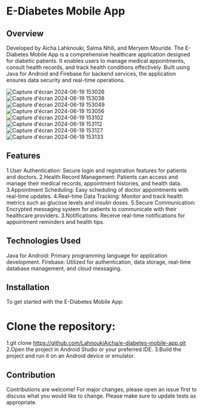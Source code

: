 # E-Diabetes Mobile App

## Overview
Developed by Aicha Lahknouki, Salma Nhili, and Meryem Mouride. The E-Diabetes Mobile App is a comprehensive healthcare application designed for diabetic patients. It enables users to manage medical appointments, consult health records, and track health conditions effectively. Built using Java for Android and Firebase for backend services, the application ensures data security and real-time operations.



![Capture d'écran 2024-06-19 153026](https://github.com/LahnoukiAicha/E-Diabetes-Mobile-App/assets/129806734/10d7de94-5902-4f27-970e-fda8dc17a851)
![Capture d'écran 2024-06-19 153038](https://github.com/LahnoukiAicha/E-Diabetes-Mobile-App/assets/129806734/b1d5b7d3-3c81-4303-b014-a1a758b7a14e)
![Capture d'écran 2024-06-19 153049](https://github.com/LahnoukiAicha/E-Diabetes-Mobile-App/assets/129806734/aec5a59c-0ead-4e60-a54b-bd3bc02d9e41)
![Capture d'écran 2024-06-19 153056](https://github.com/LahnoukiAicha/E-Diabetes-Mobile-App/assets/129806734/f553e6a9-f257-41ec-a877-ec00364509fc)
![Capture d'écran 2024-06-19 153102](https://github.com/LahnoukiAicha/E-Diabetes-Mobile-App/assets/129806734/b1b387f9-cbc2-42cb-bae9-af51e11cd568)
![Capture d'écran 2024-06-19 153112](https://github.com/LahnoukiAicha/E-Diabetes-Mobile-App/assets/129806734/edc897fb-e64a-4d4a-b43d-7b04b4f93add)
![Capture d'écran 2024-06-19 153127](https://github.com/LahnoukiAicha/E-Diabetes-Mobile-App/assets/129806734/2bb8fa1b-2c87-4119-ab37-cd1b6f70634b)
![Capture d'écran 2024-06-19 153133](https://github.com/LahnoukiAicha/E-Diabetes-Mobile-App/assets/129806734/cc853ad2-971b-4bb6-bd44-04fa01778be8)

## Features

1.User Authentication: Secure login and registration features for patients and doctors.
2.Health Record Management: Patients can access and manage their medical records, appointment histories, and health data.
3.Appointment Scheduling: Easy scheduling of doctor appointments with real-time updates.
4.Real-time Data Tracking: Monitor and track health metrics such as glucose levels and insulin doses.
5.Secure Communication: Encrypted messaging system for patients to communicate with their healthcare providers.
3.Notifications: Receive real-time notifications for appointment reminders and health tips.

## Technologies Used
Java for Android: Primary programming language for application development.
Firebase: Utilized for authentication, data storage, real-time database management, and cloud messaging.

## Installation
To get started with the E-Diabetes Mobile App:

# Clone the repository:
1.git clone https://github.com/LahnoukiAicha/e-diabetes-mobile-app.git
2.Open the project in Android Studio or your preferred IDE.
3.Build the project and run it on an Android device or emulator.

## Contribution
Contributions are welcome! For major changes, please open an issue first to discuss what you would like to change. Please make sure to update tests as appropriate.
